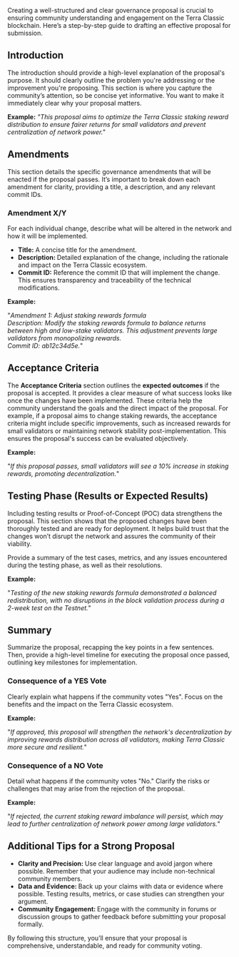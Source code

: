 <!-- wp:paragraph -->
<p>Creating a well-structured and clear governance proposal is crucial to ensuring community understanding and engagement on the Terra Classic blockchain. Here’s a step-by-step guide to drafting an effective proposal for submission.</p>
<!-- /wp:paragraph -->

<!-- wp:heading -->
<h2 class="wp-block-heading" id="h-introduction">Introduction</h2>
<!-- /wp:heading -->

<!-- wp:paragraph -->
<p>The introduction should provide a high-level explanation of the proposal's purpose. It should clearly outline the problem you're addressing or the improvement you're proposing. This section is where you capture the community’s attention, so be concise yet informative. You want to make it immediately clear why your proposal matters.</p>
<!-- /wp:paragraph -->

<!-- wp:paragraph -->
<p><strong>Example:</strong> <em>"This proposal aims to optimize the Terra Classic staking reward distribution to ensure fairer returns for small validators and prevent centralization of network power."</em></p>
<!-- /wp:paragraph -->

<!-- wp:heading -->
<h2 class="wp-block-heading" id="h-amendments">Amendments</h2>
<!-- /wp:heading -->

<!-- wp:paragraph -->
<p>This section details the specific governance amendments that will be enacted if the proposal passes. It’s important to break down each amendment for clarity, providing a title, a description, and any relevant commit IDs.</p>
<!-- /wp:paragraph -->

<!-- wp:heading {"level":3} -->
<h3 class="wp-block-heading" id="h-amendment-x-y">Amendment X/Y</h3>
<!-- /wp:heading -->

<!-- wp:paragraph -->
<p>For each individual change, describe what will be altered in the network and how it will be implemented.</p>
<!-- /wp:paragraph -->

<!-- wp:list -->
<ul class="wp-block-list"><!-- wp:list-item -->
<li><strong>Title:</strong> A concise title for the amendment.</li>
<!-- /wp:list-item -->

<!-- wp:list-item -->
<li><strong>Description: </strong>Detailed explanation of the change, including the rationale and impact on the Terra Classic ecosystem.</li>
<!-- /wp:list-item -->

<!-- wp:list-item -->
<li><strong>Commit ID:</strong> Reference the commit ID that will implement the change. This ensures transparency and traceability of the technical modifications.</li>
<!-- /wp:list-item --></ul>
<!-- /wp:list -->

<!-- wp:paragraph -->
<p><strong>Example:</strong></p>
<!-- /wp:paragraph -->

<!-- wp:paragraph -->
<p>"<em>Amendment 1: Adjust staking rewards formula<br>Description: Modify the staking rewards formula to balance returns between high and low-stake validators. This adjustment prevents large validators from monopolizing rewards.<br>Commit ID: ab12c34d5e.</em>"</p>
<!-- /wp:paragraph -->

<!-- wp:heading -->
<h2 class="wp-block-heading" id="h-acceptance-criteria">Acceptance Criteria</h2>
<!-- /wp:heading -->

<!-- wp:paragraph -->
<p>The <strong>Acceptance Criteria</strong> section outlines the <strong>expected outcomes</strong> if the proposal is accepted. It provides a clear measure of what success looks like once the changes have been implemented. These criteria help the community understand the goals and the direct impact of the proposal. For example, if a proposal aims to change staking rewards, the acceptance criteria might include specific improvements, such as increased rewards for small validators or maintaining network stability post-implementation. This ensures the proposal's success can be evaluated objectively.</p>
<!-- /wp:paragraph -->

<!-- wp:paragraph -->
<p><strong>Example:</strong></p>
<!-- /wp:paragraph -->

<!-- wp:paragraph -->
<p>"<em>If this proposal passes, small validators will see a 10% increase in staking rewards, promoting decentralization.</em>"</p>
<!-- /wp:paragraph -->

<!-- wp:heading -->
<h2 class="wp-block-heading" id="h-testing-phase-results-or-expected-results">Testing Phase (Results or Expected Results)</h2>
<!-- /wp:heading -->

<!-- wp:paragraph -->
<p>Including testing results or Proof-of-Concept (POC) data strengthens the proposal. This section shows that the proposed changes have been thoroughly tested and are ready for deployment. It helps build trust that the changes won’t disrupt the network and assures the community of their viability.</p>
<!-- /wp:paragraph -->

<!-- wp:paragraph -->
<p>Provide a summary of the test cases, metrics, and any issues encountered during the testing phase, as well as their resolutions.</p>
<!-- /wp:paragraph -->

<!-- wp:paragraph -->
<p><strong>Example:</strong></p>
<!-- /wp:paragraph -->

<!-- wp:paragraph -->
<p>"<em>Testing of the new staking rewards formula demonstrated a balanced redistribution, with no disruptions in the block validation process during a 2-week test on the Testnet.</em>"</p>
<!-- /wp:paragraph -->

<!-- wp:heading -->
<h2 class="wp-block-heading" id="h-summary">Summary</h2>
<!-- /wp:heading -->

<!-- wp:paragraph -->
<p>Summarize the proposal, recapping the key points in a few sentences. Then, provide a high-level timeline for executing the proposal once passed, outlining key milestones for implementation.</p>
<!-- /wp:paragraph -->

<!-- wp:heading {"level":3} -->
<h3 class="wp-block-heading" id="h-consequence-of-a-yes-vote">Consequence of a YES Vote</h3>
<!-- /wp:heading -->

<!-- wp:paragraph -->
<p>Clearly explain what happens if the community votes "Yes". Focus on the benefits and the impact on the Terra Classic ecosystem.</p>
<!-- /wp:paragraph -->

<!-- wp:paragraph -->
<p><strong>Example:</strong></p>
<!-- /wp:paragraph -->

<!-- wp:paragraph -->
<p>"<em>If approved, this proposal will strengthen the network's decentralization by improving rewards distribution across all validators, making Terra Classic more secure and resilient.</em>"</p>
<!-- /wp:paragraph -->

<!-- wp:heading {"level":3} -->
<h3 class="wp-block-heading" id="h-consequence-of-a-no-vote">Consequence of a NO Vote</h3>
<!-- /wp:heading -->

<!-- wp:paragraph -->
<p>Detail what happens if the community votes "No." Clarify the risks or challenges that may arise from the rejection of the proposal.</p>
<!-- /wp:paragraph -->

<!-- wp:paragraph -->
<p><strong>Example:</strong></p>
<!-- /wp:paragraph -->

<!-- wp:paragraph -->
<p>"<em>If rejected, the current staking reward imbalance will persist, which may lead to further centralization of network power among large validators.</em>"</p>
<!-- /wp:paragraph -->

<!-- wp:heading -->
<h2 class="wp-block-heading" id="h-additional-tips-for-a-strong-proposal">Additional Tips for a Strong Proposal</h2>
<!-- /wp:heading -->

<!-- wp:list -->
<ul class="wp-block-list"><!-- wp:list-item -->
<li><strong>Clarity and Precision: </strong>Use clear language and avoid jargon where possible. Remember that your audience may include non-technical community members.</li>
<!-- /wp:list-item -->

<!-- wp:list-item -->
<li><strong>Data and Evidence: </strong>Back up your claims with data or evidence where possible. Testing results, metrics, or case studies can strengthen your argument.</li>
<!-- /wp:list-item -->

<!-- wp:list-item -->
<li><strong>Community Engagement: </strong>Engage with the community in forums or discussion groups to gather feedback before submitting your proposal formally.</li>
<!-- /wp:list-item --></ul>
<!-- /wp:list -->

<!-- wp:paragraph -->
<p>By following this structure, you’ll ensure that your proposal is comprehensive, understandable, and ready for community voting.</p>
<!-- /wp:paragraph -->
